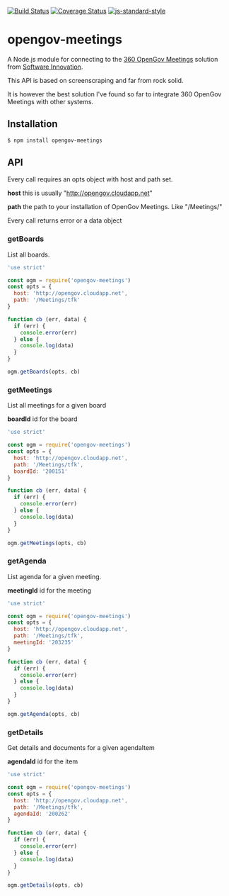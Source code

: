 [![Build Status](https://travis-ci.org/zrrrzzt/opengov-meetings.svg?branch=master)](https://travis-ci.org/zrrrzzt/opengov-meetings)
[![Coverage Status](https://coveralls.io/repos/zrrrzzt/opengov-meetings/badge.svg?branch=master&service=github)](https://coveralls.io/github/zrrrzzt/opengov-meetings?branch=master)
[![js-standard-style](https://img.shields.io/badge/code%20style-standard-brightgreen.svg?style=flat)](https://github.com/feross/standard)
# opengov-meetings

A Node.js module for connecting to the [360 OpenGov Meetings](http://www.software-innovation.com/no/produkter/360offentlig/digitalforvaltning/pages/Politiskagenda.aspx) solution from [Software Innovation](http://www.software-innovation.com/).

This API is based on screenscraping and far from rock solid.

It is however the best solution I've found so far to integrate 360 OpenGov Meetings with other systems.

## Installation

```sh
$ npm install opengov-meetings
```

## API

Every call requires an opts object with host and path set.

**host** this is usually "http://opengov.cloudapp.net"

**path** the path to your installation of OpenGov Meetings. Like "/Meetings/<your-organization>"

Every call returns error or a data object

### getBoards

List all boards.

```JavaScript
'use strict'

const ogm = require('opengov-meetings')
const opts = {
  host: 'http://opengov.cloudapp.net',
  path: '/Meetings/tfk'
}

function cb (err, data) {
  if (err) {
    console.error(err)
  } else {
    console.log(data)
  }
}

ogm.getBoards(opts, cb)
```

### getMeetings

List all meetings for a given board

**boardId** id for the board

```JavaScript
'use strict'

const ogm = require('opengov-meetings')
const opts = {
  host: 'http://opengov.cloudapp.net',
  path: '/Meetings/tfk',
  boardId: '200151'
}

function cb (err, data) {
  if (err) {
    console.error(err)
  } else {
    console.log(data)
  }
}

ogm.getMeetings(opts, cb)
```

### getAgenda

List agenda for a given meeting.

**meetingId** id for the meeting

```JavaScript
'use strict'

const ogm = require('opengov-meetings')
const opts = {
  host: 'http://opengov.cloudapp.net',
  path: '/Meetings/tfk',
  meetingId: '203235'
}

function cb (err, data) {
  if (err) {
    console.error(err)
  } else {
    console.log(data)
  }
}

ogm.getAgenda(opts, cb)
```

### getDetails

Get details and documents for a given agendaItem

**agendaId** id for the item

```JavaScript
'use strict'

const ogm = require('opengov-meetings')
const opts = {
  host: 'http://opengov.cloudapp.net',
  path: '/Meetings/tfk',
  agendaId: '200262'
}

function cb (err, data) {
  if (err) {
    console.error(err)
  } else {
    console.log(data)
  }
}

ogm.getDetails(opts, cb)
```